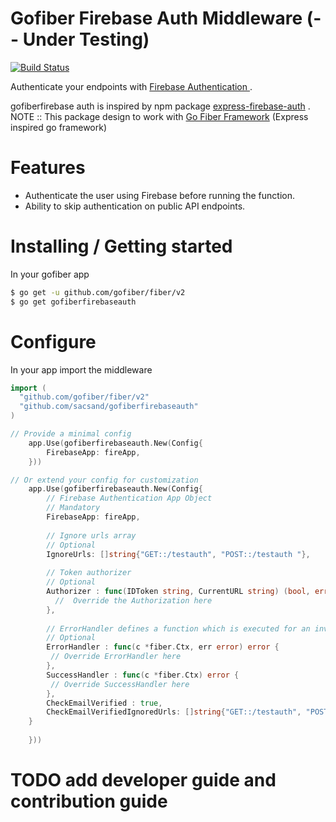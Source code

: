 # Gofiber Firebase Auth Middleware (-- Under Testing)

[![Build Status](https://travis-ci.org/joemccann/dillinger.svg?branch=master)](https://travis-ci.org/joemccann/dillinger)

Authenticate your endpoints with [Firebase Authentication ](https://github.com/LeafyCode/express-firebase-auth/).

gofiberfirebase auth is inspired by npm package [express-firebase-auth](https://github.com/LeafyCode/express-firebase-auth/) .
NOTE :: This package design to work with [Go Fiber Framework](https://github.com/gofiber/fiber) (Express inspired go framework)
# Features
  - Authenticate the user using Firebase before running the function.
  - Ability to skip authentication on public API endpoints.
  
# Installing / Getting started

In your gofiber app
```sh
$ go get -u github.com/gofiber/fiber/v2
$ go get gofiberfirebaseauth
```


# Configure 
In your app import the middleware

```go
import (
  "github.com/gofiber/fiber/v2"
  "github.com/sacsand/gofiberfirebaseauth"
)
```



```go
// Provide a minimal config
	app.Use(gofiberfirebaseauth.New(Config{
    	FirebaseApp: fireApp,
    }))

// Or extend your config for customization
	app.Use(gofiberfirebaseauth.New(Config{
	    // Firebase Authentication App Object
	    // Mandatory 
    	FirebaseApp: fireApp,
    	
    	// Ignore urls array
    	// Optional
    	IgnoreUrls: []string{"GET::/testauth", "POST::/testauth "},
    	
    	// Token authorizer
        // Optional
        Authorizer : func(IDToken string, CurrentURL string) (bool, error) {
          //  Override the Authorization here
		},
		
		// ErrorHandler defines a function which is executed for an invalid token
		// Optional
		ErrorHandler : func(c *fiber.Ctx, err error) error {
		 // Override ErrorHandler here
		},
		SuccessHandler : func(c *fiber.Ctx) error {
		 // Override SuccessHandler here
		},
		CheckEmailVerified : true,
	    CheckEmailVerifiedIgnoredUrls: []string{"GET::/testauth", "POST::/testauth "},
	}
		
    }))

```

 # TODO  add developer guide and contribution guide




